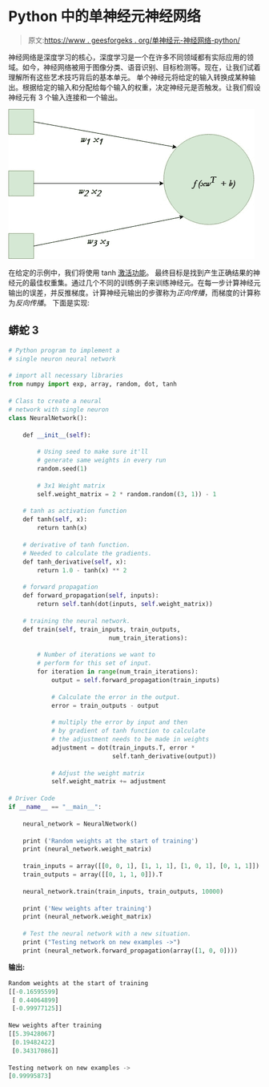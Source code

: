 # Python 中的单神经元神经网络

> 原文:[https://www . geesforgeks . org/单神经元-神经网络-python/](https://www.geeksforgeeks.org/single-neuron-neural-network-python/)

神经网络是深度学习的核心，深度学习是一个在许多不同领域都有实际应用的领域。如今，神经网络被用于图像分类、语音识别、目标检测等。现在，让我们试着理解所有这些艺术技巧背后的基本单元。
单个神经元将给定的输入转换成某种输出。根据给定的输入和分配给每个输入的权重，决定神经元是否触发。让我们假设神经元有 3 个输入连接和一个输出。

![](img/e67cf4fa47806bc602315ff428751201.png)

在给定的示例中，我们将使用 tanh [激活功能](https://www.geeksforgeeks.org/activation-functions-neural-networks/)。
最终目标是找到产生正确结果的神经元的最佳权重集。通过几个不同的训练例子来训练神经元。在每一步计算神经元输出的误差，并反推梯度。计算神经元输出的步骤称为*正向传播*，而梯度的计算称为*反向传播*。
下面是实现:

## 蟒蛇 3

```py
# Python program to implement a
# single neuron neural network

# import all necessary libraries
from numpy import exp, array, random, dot, tanh

# Class to create a neural
# network with single neuron
class NeuralNetwork():

    def __init__(self):

        # Using seed to make sure it'll 
        # generate same weights in every run
        random.seed(1)

        # 3x1 Weight matrix
        self.weight_matrix = 2 * random.random((3, 1)) - 1

    # tanh as activation function
    def tanh(self, x):
        return tanh(x)

    # derivative of tanh function.
    # Needed to calculate the gradients.
    def tanh_derivative(self, x):
        return 1.0 - tanh(x) ** 2

    # forward propagation
    def forward_propagation(self, inputs):
        return self.tanh(dot(inputs, self.weight_matrix))

    # training the neural network.
    def train(self, train_inputs, train_outputs,
                            num_train_iterations):

        # Number of iterations we want to
        # perform for this set of input.
        for iteration in range(num_train_iterations):
            output = self.forward_propagation(train_inputs)

            # Calculate the error in the output.
            error = train_outputs - output

            # multiply the error by input and then
            # by gradient of tanh function to calculate
            # the adjustment needs to be made in weights
            adjustment = dot(train_inputs.T, error *
                             self.tanh_derivative(output))

            # Adjust the weight matrix
            self.weight_matrix += adjustment

# Driver Code
if __name__ == "__main__":

    neural_network = NeuralNetwork()

    print ('Random weights at the start of training')
    print (neural_network.weight_matrix)

    train_inputs = array([[0, 0, 1], [1, 1, 1], [1, 0, 1], [0, 1, 1]])
    train_outputs = array([[0, 1, 1, 0]]).T

    neural_network.train(train_inputs, train_outputs, 10000)

    print ('New weights after training')
    print (neural_network.weight_matrix)

    # Test the neural network with a new situation.
    print ("Testing network on new examples ->")
    print (neural_network.forward_propagation(array([1, 0, 0])))
```

**输出:**

```py
Random weights at the start of training
[[-0.16595599]
 [ 0.44064899]
 [-0.99977125]]

New weights after training
[[5.39428067]
 [0.19482422]
 [0.34317086]]

Testing network on new examples ->
[0.99995873]
```